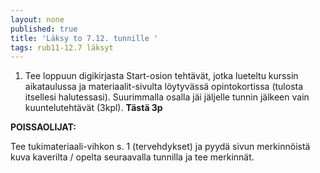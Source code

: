 ```yaml
---
layout: none
published: true
title: 'Läksy to 7.12. tunnille '
tags: rub11-12.7 läksyt
---
```

1. Tee loppuun digikirjasta Start-osion tehtävät, jotka lueteltu kurssin aikataulussa ja materiaalit-sivulta löytyvässä opintokortissa (tulosta itsellesi halutessasi). Suurimmalla osalla jäi jäljelle tunnin jälkeen vain kuuntelutehtävät (3kpl). **Tästä 3p**


**POISSAOLIJAT:**

Tee tukimateriaali-vihkon s. 1 (tervehdykset) ja pyydä sivun merkinnöistä kuva kaverilta / opelta seuraavalla tunnilla ja tee merkinnät.


